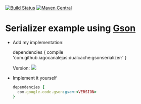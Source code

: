 [![Build Status](https://travis-ci.org/google/gson.svg?branch=master)](https://travis-ci.org/google/gson)
[![Maven Central](https://maven-badges.herokuapp.com/maven-central/com.google.code.gson/gson/badge.svg)](https://maven-badges.herokuapp.com/maven-central/com.google.code.gson/gson)

# Serializer example using [Gson](https://github.com/google/gson)

  - Add my implementation:

    dependencies {
      compile 'com.github.iagocanalejas:dualcache:gsonserializer:<VERSION>'
    }

    Version: [![](https://jitpack.io/v/iagocanalejas/dualcache.svg)](https://jitpack.io/#iagocanalejas/dualcache)

 - Implement it yourself

    ```ruby
    dependencies {
      com.google.code.gson:gson:<VERSION>
    }
    ```